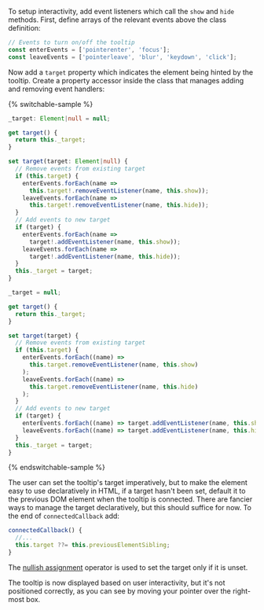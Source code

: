 To setup interactivity, add event listeners which call the `show` and
`hide` methods. First, define arrays of the relevant events above the class
definition:

```ts
// Events to turn on/off the tooltip
const enterEvents = ['pointerenter', 'focus'];
const leaveEvents = ['pointerleave', 'blur', 'keydown', 'click'];
```

Now add a `target` property which indicates the element being hinted
by the tooltip. Create a property accessor inside the class that manages
adding and removing event handlers:

{% switchable-sample %}

```ts
_target: Element|null = null;

get target() {
  return this._target;
}

set target(target: Element|null) {
  // Remove events from existing target
  if (this.target) {
    enterEvents.forEach(name =>
      this.target!.removeEventListener(name, this.show));
    leaveEvents.forEach(name =>
      this.target!.removeEventListener(name, this.hide));
  }
  // Add events to new target
  if (target) {
    enterEvents.forEach(name =>
      target!.addEventListener(name, this.show));
    leaveEvents.forEach(name =>
      target!.addEventListener(name, this.hide));
  }
  this._target = target;
}
```

```js
_target = null;

get target() {
  return this._target;
}

set target(target) {
  // Remove events from existing target
  if (this.target) {
    enterEvents.forEach((name) =>
      this.target.removeEventListener(name, this.show)
    );
    leaveEvents.forEach((name) =>
      this.target.removeEventListener(name, this.hide)
    );
  }
  // Add events to new target
  if (target) {
    enterEvents.forEach((name) => target.addEventListener(name, this.show));
    leaveEvents.forEach((name) => target.addEventListener(name, this.hide));
  }
  this._target = target;
}
```

{% endswitchable-sample %}

The user can set the tooltip's target imperatively, but to make the element easy
to use declaratively in HTML, if a target hasn't been set, default it to the
previous DOM element when the tooltip is connected. There are fancier ways to
manage the target declaratively, but this should suffice for now. To the end of
`connectedCallback` add:

```ts
connectedCallback() {
  //...
  this.target ??= this.previousElementSibling;
}
```

<litdev-aside type="info" no-header>

The
[nullish assignment](https://developer.mozilla.org/en-US/docs/Web/JavaScript/Reference/Operators/Logical_nullish_assignment)
operator is used to set the target only if it is unset.

</litdev-aside>

The tooltip is now displayed based on user interactivity, but
it's not positioned correctly, as you can see by moving
your pointer over the right-most box.
